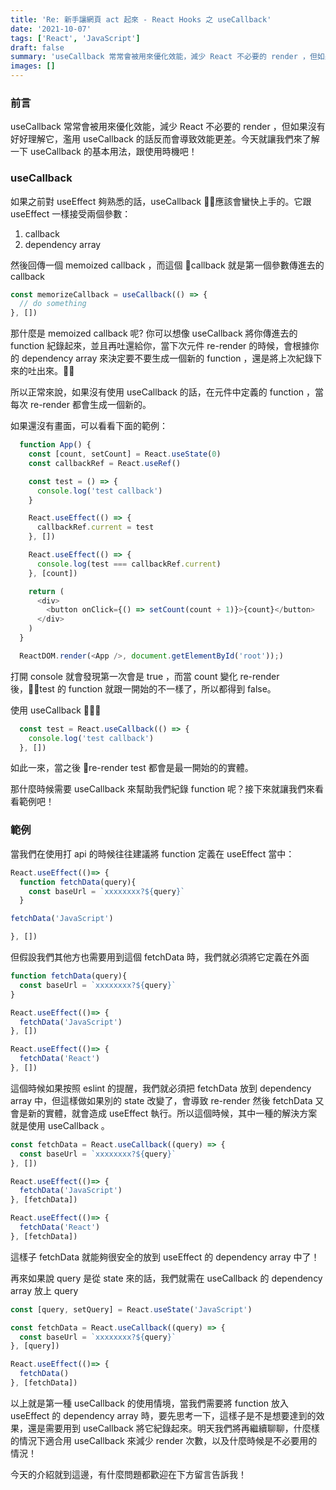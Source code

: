 ```yaml
---
title: 'Re: 新手讓網頁 act 起來 - React Hooks 之 useCallback'
date: '2021-10-07'
tags: ['React', 'JavaScript']
draft: false
summary: 'useCallback 常常會被用來優化效能，減少 React 不必要的 render ，但如果沒有好好理解它，濫用 useCallback 的話反而會導致效能更差。今天就讓我們來了解一下 useCallback 的基本用法，跟使用時機吧！'
images: []
---
```

### 前言
useCallback 常常會被用來優化效能，減少 React 不必要的 render ，但如果沒有好好理解它，濫用 useCallback 的話反而會導致效能更差。今天就讓我們來了解一下 useCallback 的基本用法，跟使用時機吧！

### useCallback
如果之前對 useEffect 夠熟悉的話，useCallback 應該會蠻快上手的。它跟 useEffect 一樣接受兩個參數：

1. callback
2. dependency array

然後回傳一個 memoized callback ，而這個 callback 就是第一個參數傳進去的 callback

```javascript
const memorizeCallback = useCallback(() => {
  // do something
}, [])
```
那什麼是 memoized callback 呢? 你可以想像 useCallback 將你傳進去的 function 紀錄起來，並且再吐還給你，當下次元件 re-render 的時候，會根據你的 dependency array 來決定要不要生成一個新的 function ，還是將上次紀錄下來的吐出來。

所以正常來說，如果沒有使用 useCallback 的話，在元件中定義的 function ，當每次 re-render 都會生成一個新的。

如果還沒有畫面，可以看看下面的範例：

```javascript
  function App() {
    const [count, setCount] = React.useState(0)
    const callbackRef = React.useRef()

    const test = () => {
      console.log('test callback')
    }

    React.useEffect(() => {
      callbackRef.current = test
    }, [])

    React.useEffect(() => {
      console.log(test === callbackRef.current)
    }, [count])

    return (
      <div>
        <button onClick={() => setCount(count + 1)}>{count}</button>
      </div>
    )
  }

  ReactDOM.render(<App />, document.getElementById('root'));)
```
打開 console 就會發現第一次會是 true ，而當 count 變化 re-render 後，test 的 function 就跟一開始的不一樣了，所以都得到 false。

使用 useCallback ：
```javascript
  const test = React.useCallback(() => {
    console.log('test callback')
  }, [])
```

如此一來，當之後 re-render test 都會是最一開始的的實體。

那什麼時候需要 useCallback 來幫助我們紀錄 function 呢？接下來就讓我們來看看範例吧！

### 範例

當我們在使用打 api 的時候往往建議將 function 定義在 useEffect 當中：

```javascript
React.useEffect(()=> {
  function fetchData(query){
    const baseUrl = `xxxxxxxx?${query}`
  }

fetchData('JavaScript')

}, [])
```

但假設我們其他方也需要用到這個 fetchData 時，我們就必須將它定義在外面

```javascript
function fetchData(query){
  const baseUrl = `xxxxxxxx?${query}`
}

React.useEffect(()=> {
  fetchData('JavaScript')
}, [])

React.useEffect(()=> {
  fetchData('React')
}, [])
```

這個時候如果按照 eslint 的提醒，我們就必須把 fetchData 放到 dependency array 中，但這樣做如果別的 state 改變了，會導致 re-render 然後 fetchData 又會是新的實體，就會造成 useEffect 執行。所以這個時候，其中一種的解決方案就是使用 useCallback 。

```javascript
const fetchData = React.useCallback((query) => {
  const baseUrl = `xxxxxxxx?${query}`
}, [])

React.useEffect(()=> {
  fetchData('JavaScript')
}, [fetchData])

React.useEffect(()=> {
  fetchData('React')
}, [fetchData])
```

這樣子 fetchData 就能夠很安全的放到 useEffect 的 dependency array 中了！

再來如果說 query 是從 state 來的話，我們就需在 useCallback 的 dependency array 放上 query

```javascript
const [query, setQuery] = React.useState('JavaScript')

const fetchData = React.useCallback((query) => {
  const baseUrl = `xxxxxxxx?${query}`
}, [query])

React.useEffect(()=> {
  fetchData()
}, [fetchData])
```
以上就是第一種 useCallback 的使用情境，當我們需要將 function 放入 useEffect 的 dependency array 時，要先思考一下，這樣子是不是想要達到的效果，還是需要用到 useCallback 將它紀錄起來。明天我們將再繼續聊聊，什麼樣的情況下適合用 useCallback 來減少 render 次數，以及什麼時候是不必要用的情況！

今天的介紹就到這邊，有什麼問題都歡迎在下方留言告訴我！
